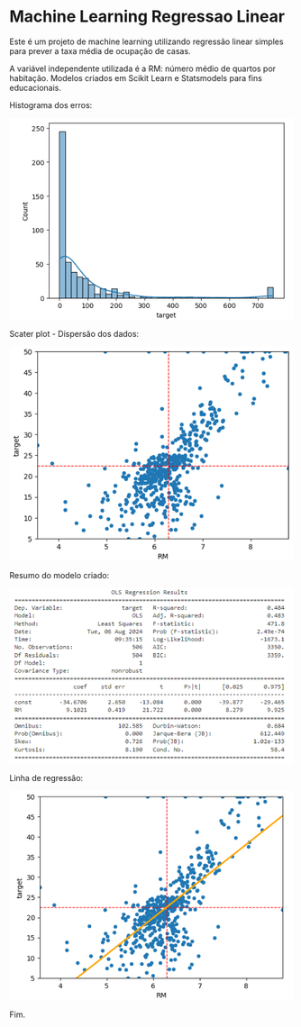 # Machine Learning Regressao Linear

Este é um projeto de machine learning utilizando regressão linear simples para prever a taxa média de ocupação de casas.

A variável independente utilizada é a RM: número médio de quartos por habitação. Modelos criados em Scikit Learn e Statsmodels para fins educacionais.

Histograma dos erros:


<div align="center">
  <img src="https://github.com/CamilaDeAlm/Machine-Learning-Regressao-Linear/blob/main/folder/Captura%20de%20tela%202024-08-06%20095046.png" alt="Exemplo" width="largura" height="altura">
</div>


Scater plot - Dispersão dos dados:


<div align="center">
  <img src="https://github.com/CamilaDeAlm/Machine-Learning-Regressao-Linear/blob/main/folder/Captura%20de%20tela%202024-08-06%20095244.png" alt="Exemplo" width="largura" height="altura">
</div>


Resumo do modelo criado:


<div align="center">
  <img src="https://github.com/CamilaDeAlm/Machine-Learning-Regressao-Linear/blob/main/folder/Captura%20de%20tela%202024-08-06%20095420.png" alt="Exemplo" width="largura" height="altura">
</div>


Linha de regressão:


<div align="center">
  <img src="https://github.com/CamilaDeAlm/Machine-Learning-Regressao-Linear/blob/main/folder/Captura%20de%20tela%202024-08-06%20095551.png" alt="Exemplo" width="largura" height="altura">
</div>


Fim.
